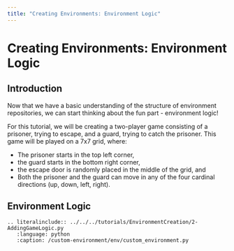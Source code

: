 ```yaml
---
title: "Creating Environments: Environment Logic"
---
```


# Creating Environments: Environment Logic

## Introduction

Now that we have a basic understanding of the structure of environment repositories, we can start thinking about the fun part - environment logic!

For this tutorial, we will be creating a two-player game consisting of a prisoner, trying to escape, and a guard, trying to catch the prisoner. This game will be played on a 7x7 grid, where:
- The prisoner starts in the top left corner,
- the guard starts in the bottom right corner,
- the escape door is randomly placed in the middle of the grid, and 
- Both the prisoner and the guard can move in any of the four cardinal directions (up, down, left, right).

## Environment Logic
```{eval-rst}
.. literalinclude:: ../../../tutorials/EnvironmentCreation/2-AddingGameLogic.py
   :language: python
   :caption: /custom-environment/env/custom_environment.py
```

